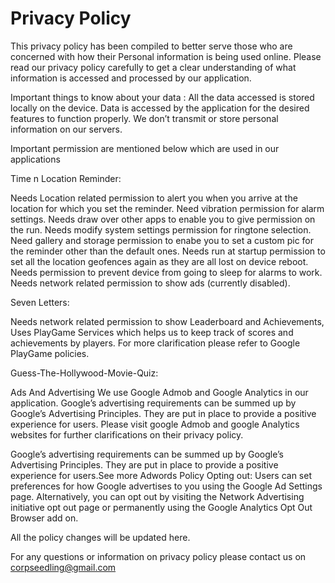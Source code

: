 # Privacy Policy

This privacy policy has been compiled to better serve those who are concerned with how their Personal information is being used online.
Please read our privacy policy carefully to get a clear understanding of what information is accessed and processed by our application.
 

Important things to know about your data :
All the data accessed is stored locally on the device. Data is accessed by the application for the desired features to function properly. We don’t transmit or store personal information on our servers.


Important permission are mentioned below which are used in our applications



Time n Location Reminder:

Needs Location related permission to alert you when you arrive at the location for which you set the reminder.
Need vibration permission for alarm settings.
Needs draw over other apps to enable you to give permission on the run.
Needs modify system settings permission for ringtone selection.
Need gallery and storage permission to enabe you to set a custom pic for the reminder other than the default ones.
Needs run at startup permission to set all the location geofences again as they are all lost on device reboot.
Needs permission to prevent device from going to sleep for alarms to work.
Needs network related permission to show ads (currently disabled).



Seven Letters:

Needs network related permission to show Leaderboard and Achievements, Uses PlayGame Services which helps us to keep track of scores and achievements by players. For more clarification please refer to Google PlayGame policies.





Guess-The-Hollywood-Movie-Quiz:





 

Ads And Advertising
We use Google Admob and Google Analytics in our application. Google’s advertising requirements can be summed up by Google’s Advertising Principles.
They are put in place to provide a positive experience for users.
Please visit google Admob and google Analytics websites for further clarifications on their privacy policy.

Google’s advertising requirements can be summed up by Google’s Advertising Principles. They are put in place to provide a positive experience for users.See more Adwords Policy
Opting out:
Users can set preferences for how Google advertises to you using the Google Ad Settings page. Alternatively, you can opt out by visiting the Network Advertising initiative opt out page or permanently using the Google Analytics Opt Out Browser add on.
 

All the policy changes will be updated here.
 

For any questions or information on privacy policy please contact us on corpseedling@gmail.com

